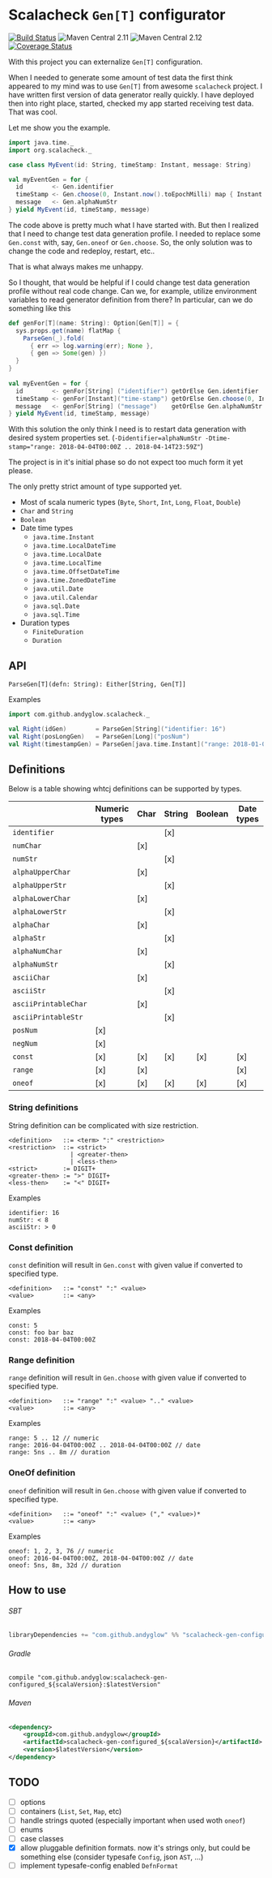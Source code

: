 # Scalacheck `Gen[T]` configurator

[![Build Status](https://travis-ci.org/andyglow/scalacheck-gen-configured.svg)](https://travis-ci.org/andyglow/scalacheck-gen-configured)
![Maven Central 2.11](https://img.shields.io/maven-central/v/com.github.andyglow/scalacheck-gen-configured_2.11.svg)
![Maven Central 2.12](https://img.shields.io/maven-central/v/com.github.andyglow/scalacheck-gen-configured_2.12.svg)
[![Coverage Status](https://coveralls.io/repos/github/andyglow/scalacheck-gen-configured/badge.svg?branch=master)](https://coveralls.io/github/andyglow/scalacheck-gen-configured?branch=master)

With this project you can externalize `Gen[T]` configuration. 

When I needed to generate some amount of test data the first think appeared to my mind was to use `Gen[T]` 
from awesome `scalacheck` project. I have written first version of data generator really quickly. I have deployed then
into right place, started, checked my app started receiving test data. That was cool. 

Let me show you the example.

```scala
import java.time._
import org.scalacheck._

case class MyEvent(id: String, timeStamp: Instant, message: String)

val myEventGen = for {
  id        <- Gen.identifier
  timeStamp <- Gen.choose(0, Instant.now().toEpochMilli) map { Instant.ofEpochMilli }
  message   <- Gen.alphaNumStr
} yield MyEvent(id, timeStamp, message)
```       
The code above is pretty much what I have started with.
But then I realized that I need to change test data generation profile. I needed to replace some `Gen.const` with, 
say, `Gen.oneof` or `Gen.choose`. So, the only solution was to change the code and redeploy, restart, etc..

That is what always makes me unhappy.
 
So I thought, that would be helpful if I could change test data generation profile without real code change. 
Can we, for example, utilize environment variables to read generator definition from there?
In particular, can we do something like this
```scala
def genFor[T](name: String): Option[Gen[T]] = {
  sys.props.get(name) flatMap {
    ParseGen(_).fold(
      { err => log.warning(err); None },
      { gen => Some(gen) })
  }
}
    
val myEventGen = for {
  id        <- genFor[String] ("identifier") getOrElse Gen.identifier
  timeStamp <- genFor[Instant]("time-stamp") getOrElse Gen.choose(0, Instant.now().toEpochMilli) map { Instant.ofEpochMilli }
  message   <- genFor[String] ("message")    getOrElse Gen.alphaNumStr
} yield MyEvent(id, timeStamp, message)
```   

With this solution the only think I need is to restart data generation with desired system properties set. 
(`-Didentifier=alphaNumStr -Dtime-stamp="range: 2018-04-04T00:00Z .. 2018-04-14T23:59Z"`) 

The project is in it's initial phase so do not expect too much form it yet please.

The only pretty strict amount of type supported yet.
- Most of scala numeric types (`Byte`, `Short`, `Int`, `Long`, `Float`, `Double`)
- `Char` and `String`
- `Boolean`
- Date time types 
    - `java.time.Instant`
    - `java.time.LocalDateTime`
    - `java.time.LocalDate`
    - `java.time.LocalTime`
    - `java.time.OffsetDateTime`
    - `java.time.ZonedDateTime`
    - `java.util.Date`
    - `java.util.Calendar`
    - `java.sql.Date`
    - `java.sql.Time`
- Duration types
    - `FiniteDuration`
    - `Duration`

## API
`ParseGen[T](defn: String): Either[String, Gen[T]]`

Examples
```scala
import com.github.andyglow.scalacheck._

val Right(idGen)        = ParseGen[String]("identifier: 16")
val Right(posLongGen)   = ParseGen[Long]("posNum")
val Right(timestampGen) = ParseGen[java.time.Instant]("range: 2018-01-01T00:00Z .. 2018-12-31T23:59Z")
```
    
## Definitions
Below is a table showing whtcj definitions can be supported by types.  

|                      | Numeric types | Char | String | Boolean | Date types | Duration |
| -------------------- | ------------- | ---- | ------ | ------- | ---------- | -------- |
| `identifier`         |               |      | [x]    |         |            |          |
| `numChar`            |               | [x]  |        |         |            |          |
| `numStr`             |               |      | [x]    |         |            |          |
| `alphaUpperChar`     |               | [x]  |        |         |            |          |
| `alphaUpperStr`      |               |      | [x]    |         |            |          |
| `alphaLowerChar`     |               | [x]  |        |         |            |          |
| `alphaLowerStr`      |               |      | [x]    |         |            |          |
| `alphaChar`          |               | [x]  |        |         |            |          |
| `alphaStr`           |               |      | [x]    |         |            |          |
| `alphaNumChar`       |               | [x]  |        |         |            |          |
| `alphaNumStr`        |               |      | [x]    |         |            |          |
| `asciiChar`          |               | [x]  |        |         |            |          |
| `asciiStr`           |               |      | [x]    |         |            |          |
| `asciiPrintableChar` |               | [x]  |        |         |            |          |
| `asciiPrintableStr`  |               |      | [x]    |         |            |          |
| `posNum`             | [x]           |      |        |         |            |          |
| `negNum`             | [x]           |      |        |         |            |          |
| `const`              | [x]           | [x]  | [x]    | [x]     | [x]        | [x]      |
| `range`              | [x]           | [x]  |        |         | [x]        | [x]      |
| `oneof`              | [x]           | [x]  | [x]    | [x]     | [x]        | [x]      |

### String definitions
String definition can be complicated with size restriction.

```
<definition>   ::= <term> ":" <restriction>
<restriction>  ::= <strict>
                 | <greater-then>
                 | <less-then>       
<strict>       := DIGIT+
<greater-then> := ">" DIGIT+
<less-then>    := "<" DIGIT+
```
Examples
```
identifier: 16
numStr: < 8
asciiStr: > 0
``` 

### Const definition
`const` definition will result in `Gen.const` with given value if converted to specified type.

```
<definition>   ::= "const" ":" <value>
<value>        ::= <any>
```

Examples
```
const: 5
const: foo bar baz
const: 2018-04-04T00:00Z
```  

### Range definition
`range` definition will result in `Gen.choose` with given value if converted to specified type.

```
<definition>   ::= "range" ":" <value> ".." <value>
<value>        ::= <any>
```
Examples
```
range: 5 .. 12 // numeric
range: 2016-04-04T00:00Z .. 2018-04-04T00:00Z // date
range: 5ns .. 8m // duration
```  

### OneOf definition
`oneof` definition will result in `Gen.choose` with given value if converted to specified type.

```
<definition>   ::= "oneof" ":" <value> ("," <value>)*
<value>        ::= <any>
```
Examples
```
oneof: 1, 2, 3, 76 // numeric
oneof: 2016-04-04T00:00Z, 2018-04-04T00:00Z // date
oneof: 5ns, 8m, 32d // duration
```  

## How to use

###### SBT
```scala
libraryDependencies += "com.github.andyglow" %% "scalacheck-gen-configured" % "$latestVersion"
```
###### Gradle
```
compile "com.github.andyglow:scalacheck-gen-configured_${scalaVersion}:$latestVersion"
```
###### Maven
```xml
<dependency>
    <groupId>com.github.andyglow</groupId>
    <artifactId>scalacheck-gen-configured_${scalaVersion}</artifactId>
    <version>$latestVersion</version>
</dependency>
```

## TODO
- [ ] options
- [ ] containers (`List`, `Set`, `Map`, etc)
- [ ] handle strings quoted (especially important when used woth `oneof`)
- [ ] enums
- [ ] case classes
- [x] allow pluggable definition formats. now it's strings only, but could be something else (consider typesafe `Config`, json `AST`, ...)
- [ ] implement typesafe-config enabled `DefnFormat`
